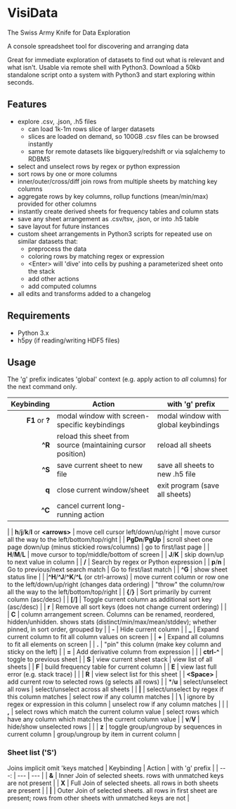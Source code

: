 # VisiData

The Swiss Army Knife for Data Exploration

A console spreadsheet tool for discovering and arranging data

Great for immediate exploration of datasets to find out what is relevant and what isn't.
Usable via remote shell with Python3.
Download a 50kb standalone script onto a system with Python3 and start exploring within seconds.

## Features

- explore .csv, .json, .h5 files
    - can load 1k-1m rows slice of larger datasets
    - slices are loaded on demand, so 100GB .csv files can be browsed instantly
    - same for remote datasets like bigquery/redshift or via sqlalchemy to RDBMS
- select and unselect rows by regex or python expression
- sort rows by one or more columns
- inner/outer/cross/diff join rows from multiple sheets by matching key columns
- aggregate rows by key columns, rollup functions (mean/min/max) provided for other columns
- instantly create derived sheets for frequency tables and column stats
- save any sheet arrangement as .csv/tsv, .json, or into .h5 table
- save layout for future instances
- custom sheet arrangements in Python3 scripts for repeated use on similar datasets that:
   - preprocess the data
   - coloring rows by matching regex or expression
   - \<Enter\> will 'dive' into cells by pushing a parameterized sheet onto the stack
   - add other actions
   - add computed columns
- all edits and transforms added to a changelog

## Requirements
- Python 3.x
- h5py (if reading/writing HDF5 files)

## Usage

The 'g' prefix indicates 'global' context (e.g. apply action to *all* columns) for the next command only.

| Keybinding | Action | with 'g' prefix |
| ---: | --- | --- |
|   **F1** or **?**   | modal window with screen-specific keybindings | modal window with global keybindings |
|   **^R**     | reload this sheet from source (maintaining cursor position) | reload all sheets |
|   **^S**     | save current sheet to new file | save all sheets to new .h5 file |
|   **q**      | close current window/sheet | exit program (save all sheets) |
| **^C**        | cancel current long-running action |
|
|   **h**/**j**/**k**/**l** or **\<arrows\>** | move cell cursor left/down/up/right | move cursor all the way to the left/bottom/top/right |
| **PgDn**/**PgUp** | scroll sheet one page down/up (minus stickied rows/columns) |  go to first/last page |
|   **H**/**M**/**L**   | move cursor to top/middle/bottom of screen |
|   **J**/**K**     | skip down/up to next value in column |
|  **/**    | Search by regex or Python expression |
| **p**/**n**  | Go to previous/next search match | Go to first/last match |
| **^G**  | show sheet status line |
|
|**^H**/**^J**/**^K**/**^L** (or ctrl-arrows) | move current column or row one to the left/down/up/right (changes data ordering) | "throw" the column/row all the way to the left/bottom/top/right |
|    **{**/**}**    | Sort primarily by current column (asc/desc) |
|    **[**/**]**    | Toggle current column as additional sort key (asc/desc) |
|    **r**      | Remove all sort keys (does not change current ordering) |
|
|    **C**      | column arrangement screen.  Columns can be renamed, reordered, hidden/unhidden. shows stats (distinct/min/max/mean/stddev); whether pinned, in sort order, grouped by |
|    **-**      | Hide current column |
|    **_**      | Expand current column to fit all column values on screen |
|    **+**      | Expand all columns to fit all elements on screen |
|    **.**      | "pin" this column (make key column and sticky on the left)
|
|    **=**      | Add derivative column from expression |
|
| **ctrl-^**    | toggle to previous sheet |
|    **S**      | view current sheet stack | view list of all sheets |
|    **F**      | build frequency table for current column |
|    **E**      | view last full error (e.g. stack trace) |
|
|    **R**      | view select list for this sheet |
|    **\<Space\>**  | add current row to selected rows (g selects all rows) |
|    \*/**u**   | select/unselect all rows | select/unselect across all sheets |
|    **\|**     | select/unselect by regex if this column matches | select row if any column matches |
|    **\\**     | ignore by regex or expression in this column | unselect row if any column matches | |
|    **,**      | select rows which match the current column value | select rows which have any column which matches the current column value |
| **v**/**V**   | hide/show unselected rows |
|
| **z**  | toggle group/ungroup by sequences in current column | group/ungroup by item in current column |


### Sheet list ('S')
Joins implicit omit 'keys matched
| Keybinding | Action | with 'g' prefix |
| ---: | --- | --- |
| **&** | Inner Join of selected sheets. rows with unmatched keys are not present |
| **X** | Full Join of selected sheets. all rows in both sheets are present |
| **|** | Outer Join of selected sheets. all rows in first sheet are present; rows from other sheets with unmatched keys are not |
